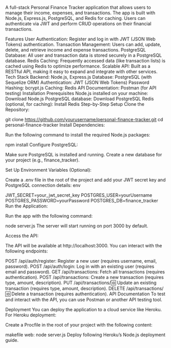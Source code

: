 A full-stack Personal Finance Tracker application that allows users to manage their income, expenses, and transactions. The app is built with Node.js, Express.js, PostgreSQL, and Redis for caching. Users can authenticate via JWT and perform CRUD operations on their financial transactions.

Features
User Authentication: Register and log in with JWT (JSON Web Tokens) authentication.
Transaction Management: Users can add, update, delete, and retrieve income and expense transactions.
PostgreSQL Database: All user and transaction data is stored securely in a PostgreSQL database.
Redis Caching: Frequently accessed data (like transaction lists) is cached using Redis to optimize performance.
Scalable API: Built as a RESTful API, making it easy to expand and integrate with other services.
Tech Stack
Backend: Node.js, Express.js
Database: PostgreSQL (with Sequelize ORM)
Authentication: JWT (JSON Web Tokens)
Password Hashing: bcrypt.js
Caching: Redis
API Documentation: Postman (for API testing)
Installation
Prerequisites
Node.js installed on your machine: Download Node.js
PostgreSQL database: Download PostgreSQL
Redis (optional, for caching): Install Redis
Step-by-Step Setup
Clone the Repository:

git clone https://github.com/yourusername/personal-finance-tracker.git
cd personal-finance-tracker
Install Dependencies:

Run the following command to install the required Node.js packages:


npm install
Configure PostgreSQL:

Make sure PostgreSQL is installed and running.
Create a new database for your project (e.g., finance_tracker).

Set Up Environment Variables (Optional):

Create a .env file in the root of the project and add your JWT secret key and PostgreSQL connection details:
env

JWT_SECRET=your_jwt_secret_key
POSTGRES_USER=yourUsername
POSTGRES_PASSWORD=yourPassword
POSTGRES_DB=finance_tracker
Run the Application:

Run the app with the following command:

node server.js
The server will start running on port 3000 by default.

Access the API:

The API will be available at http://localhost:3000. You can interact with the following endpoints:

POST /api/auth/register: Register a new user (requires username, email, password).
POST /api/auth/login: Log in with an existing user (requires email and password).
GET /api/transactions: Fetch all transactions (requires authentication).
POST /api/transactions: Create a new transaction (requires type, amount, description).
PUT /api/transactions/:id: Update an existing transaction (requires type, amount, description).
DELETE /api/transactions/:id: Delete a transaction (requires authentication).
API Documentation
To test and interact with the API, you can use Postman or another API testing tool.


Deployment
You can deploy the application to a cloud service like Heroku. For Heroku deployment:

Create a Procfile in the root of your project with the following content:

makefile
web: node server.js
Deploy following Heroku’s Node.js deployment guide.
